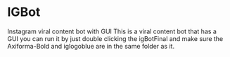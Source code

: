 # IGBot
Instagram viral content bot with GUI
This is a viral content bot that has a GUI you can run it by just double clicking the igBotFinal and make sure the Axiforma-Bold and iglogoblue are in the same folder as it.
